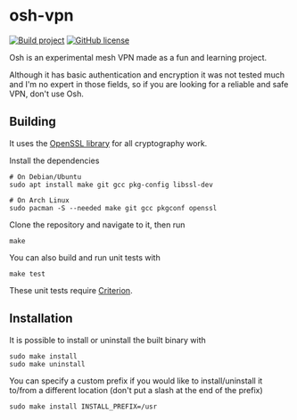 # osh-vpn
[![Build project](https://github.com/hoot-w00t/osh-vpn/actions/workflows/build.yml/badge.svg)](https://github.com/hoot-w00t/osh-vpn/actions/workflows/build.yml) [![GitHub license](https://img.shields.io/github/license/hoot-w00t/osh-vpn)](https://github.com/hoot-w00t/osh-vpn/blob/main/LICENSE)

Osh is an experimental mesh VPN made as a fun and learning project.

Although it has basic authentication and encryption it was not tested much and I'm no expert in those fields, so if you are looking for a reliable and safe VPN, don't use Osh.

## Building
It uses the [OpenSSL library](https://www.openssl.org/) for all cryptography work.

Install the dependencies
```
# On Debian/Ubuntu
sudo apt install make git gcc pkg-config libssl-dev
```
```
# On Arch Linux
sudo pacman -S --needed make git gcc pkgconf openssl
```


Clone the repository and navigate to it, then run
```
make
```

You can also build and run unit tests with
```
make test
```
These unit tests require [Criterion](https://github.com/Snaipe/Criterion).

## Installation
It is possible to install or uninstall the built binary with
```
sudo make install
sudo make uninstall
```

You can specify a custom prefix if you would like to install/uninstall it to/from a different location (don't put a slash at the end of the prefix)
```
sudo make install INSTALL_PREFIX=/usr
```
